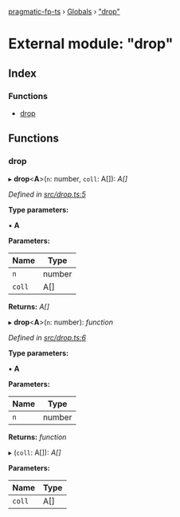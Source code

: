 [pragmatic-fp-ts](../README.md) › [Globals](../globals.md) › ["drop"](_drop_.md)

# External module: "drop"

## Index

### Functions

* [drop](_drop_.md#drop)

## Functions

###  drop

▸ **drop**<**A**>(`n`: number, `coll`: A[]): *A[]*

*Defined in [src/drop.ts:5](https://github.com/hermann-p/pragmatic-fp-ts/blob/87551e7/src/drop.ts#L5)*

**Type parameters:**

▪ **A**

**Parameters:**

Name | Type |
------ | ------ |
`n` | number |
`coll` | A[] |

**Returns:** *A[]*

▸ **drop**<**A**>(`n`: number): *function*

*Defined in [src/drop.ts:6](https://github.com/hermann-p/pragmatic-fp-ts/blob/87551e7/src/drop.ts#L6)*

**Type parameters:**

▪ **A**

**Parameters:**

Name | Type |
------ | ------ |
`n` | number |

**Returns:** *function*

▸ (`coll`: A[]): *A[]*

**Parameters:**

Name | Type |
------ | ------ |
`coll` | A[] |
